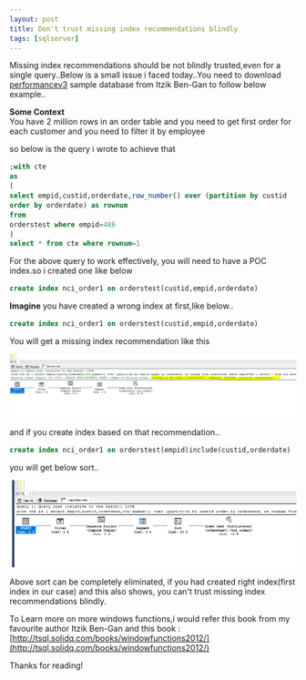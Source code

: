 ```yaml
---
layout: post
title: Don't trust missing index recommendations blindly
tags: [sqlserver]
---
```


Missing index recommendations should be not blindly trusted,even for a single query..Below is a small issue i faced today..You need to 
download [performancev3](http://tsql.solidq.com/resources/) sample database from Itzik Ben-Gan to follow  below example..

<b>Some Context</b>     
You have 2 million rows in an order table and you need to get first order for each customer  and you need to filter it by employee

so below is the query i wrote to achieve that 

```sql
;with cte
as
(
select empid,custid,orderdate,row_number() over (partition by custid 
order by orderdate) as rownum
from 
orderstest where empid=486
)
select * from cte where rownum=1
```

For the above query to work effectively, you will need to have a POC index.so i created one like below

```sql
create index nci_order1 on orderstest(custid,empid,orderdate)
```

<b>Imagine</b> you have created a wrong index at first,like below..

```sql
create index nci_order1 on orderstest(custid,empid,orderdate)
```

You will get a missing index recommendation like this 

<img  src="/img/Missing.PNG"/>

and if you create index based on that recommendation..

```sql
create index nci_order1 on orderstest(empid)include(custid,orderdate)
```

you will get below sort..

<img  src="/img/sort.PNG"/>


Above sort can be completely eliminated, if you had created right index(first index in our case) and this also shows, you can't trust missing
index recommendations blindly.

To Learn more on more windows functions,i would refer this book from my favourite author Itzik Ben-Gan and this book :[http://tsql.solidq.com/books/windowfunctions2012/](http://tsql.solidq.com/books/windowfunctions2012/)

Thanks for reading!













